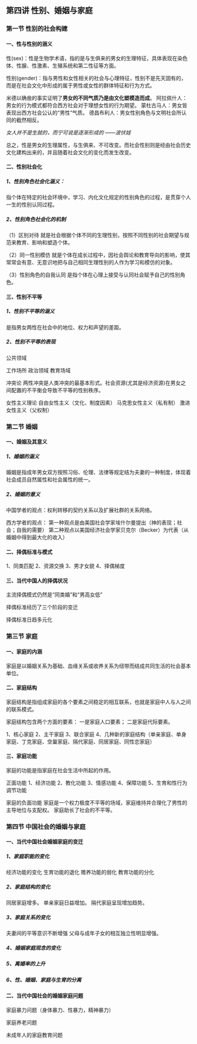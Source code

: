 ## 第四讲 性别、婚姻与家庭

### 第一节 性别的社会构建

#### 一、性与性别的涵义

性(sex)：性是生物学术语，指的是与生俱来的男女的生理特征，具体表现在染色体、性腺、性激素、生殖系统和第二性征等方面。

性别(gender)：指与男性和女性相关的社会与心理特征，性别不是先天固有的，而是在社会文化中形成的属于男性或女性的群体特征和行为方式。

米德以确凿的事实证明了**男女的不同气质乃是由文化塑模造而成**。
阿拉佩什人：男女的行为模式都符合西方社会对于理想女性的行为期望。
蒙杜古马人：男女皆表现出西方社会公认的“男性”气质。
德昌布利人：男女性别角色与文明社会所认同的截然相反。

*女人并不是生就的，而宁可说是逐渐形成的		——波伏娃*

总之，性是男女的生理属性，与生俱来、不可改变。而社会性别则是经由社会历史文化建构出来的，并且随着社会文化的变化而发生改变。

#### 二、性别社会化

##### 1、性别角色社会化涵义：

指个体在特定的社会环境中，学习、内化文化规定的性别角色的过程，是贯穿个人一生的性别认同过程。

##### 2、性别角色社会化的机制

（1）区别对待
就是社会根据个体不同的生理性别，按照不同性别的社会期望与规范来教育、影响和塑造个体。

（2）同一性别模仿
就是个体在成长过程中，因社会舆论和教育导向的影响，使其常常会有意、无意识地把与自己相同生理性别的人作为学习和模仿的对象。

（3）性别角色的自我认同
是指个体在心理上接受与认同社会赋予自己的性别角色。

#### 三、性别不平等

##### 1、性别不平等的涵义

是指男女两性在社会中的地位、权力和声望的差距。

##### 2、性别不平等的表现

公共领域

工作场所
政治领域
教育场域

冲突论
两性冲突是人类冲突的最基本形式。社会资源(尤其是经济资源)在男女之间配置的不平衡会导致不平等的性别秩序。

女性主义理论
自由女性主义（文化、制度因素）
马克思女性主义（私有制）
激进女性主义（父权制）

### 第二节 婚姻

#### 一、婚姻及其意义

##### 1、婚姻的涵义

婚姻是指成年男女双方按照习俗、伦理、法律等规定结为夫妻的一种制度，体现着社会成员自然属性和社会属性的统一。

##### 2、婚姻的意义

中国学者的观点：权利转移的契约关系以及扩展社群的关系网络。

西方学者的观点：
第一种观点是由美国社会学家埃什尔曼提出（神的表现；社会；自我的需要）
第二种观点以美国经济社会学家贝克尔（Becker）为代表（从婚姻中得到最大化的收入）

#### 二、择偶标准与模式

1、同类匹配
2、资源交换
3、男才女貌
4、择偶梯度

#### 三、当代中国人的择偶状况

主流择偶模式仍然是“同类婚”和“男高女低”

择偶标准经历了三个阶段的变迁

择偶标准日趋多元化

### 第三节 家庭

#### 一、家庭的内涵

家庭是以婚姻关系为基础、血缘关系或收养关系为纽带而结成共同生活的社会基本单位。

#### 二、家庭结构

家庭结构是指组成家庭的各个要素之间稳定的相互联系，也就是家庭中人与人之间的联系模式。

家庭结构包含两个方面的要素：
一是家庭人口要素；
二是家庭代际要素。

1、核心家庭
2、主干家庭
3、联合家庭
4、几种新的家庭结构（单亲家庭、单身家庭、丁克家庭、空巢家庭、隔代家庭、同居家庭、同性恋家庭）

#### 三、家庭功能

家庭的功能是指家庭在社会生活中所起的作用。

正面功能
1、经济功能
2、教化功能
3、情感功能
4、保障功能
5、生育和性行为调节功能

家庭的负面功能
家庭是一个权力极度不平等的场域，家庭维持并合理化了男性的主导地位与支配权。
家庭助长了社会的不平等。

### 第四节 中国社会的婚姻与家庭

#### 一、当代中国社会婚姻家庭的变迁

##### 1、家庭职能的变化

经济功能的变化
生育功能的退化
赡养功能的弱化
教育功能的分化

##### 2、家庭结构的变化

同居家庭增多。
单亲家庭日益增加。
隔代家庭呈现增加趋势。

##### 3、家庭关系的变化

夫妻间的平等意识不断增强
父母与成年子女的相互独立性明显增强。

##### 4、婚姻家庭观念的变化

##### 5、离婚率的上升

##### 6、性、婚姻、家庭与生育的分离

#### 二、当代中国社会的婚姻家庭问题

家庭暴力问题（身体暴力、性暴力，精神暴力）

家庭养老问题

未成年人的家庭教育问题